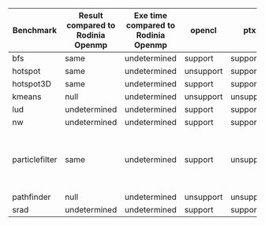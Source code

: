 
| Benchmark  | Result compared to Rodinia Openmp | Exe time compared to Rodinia Openmp | opencl | ptx | spirv | remark |
| ------------- | ------------- | ------------- | ------------- | ------------- | ------------- | ------------- |
| bfs | same  | undetermined | support | support | unsupport | null
| hotspot | same  | undetermined | unsupport | support | unsupport | null
| hotspot3D | same  | undetermined | support | support | unsupport | null
| kmeans | null  | undetermined | unsupport | unsupport | unsupport | [bug](https://github.com/beehive-lab/TornadoVM/issues/331)
| lud | undetermined  | undetermined | support | support | unsupport | null
| nw | undetermined  | undetermined | support | support | unsupport | null
| particlefilter | same  | undetermined | support | unsupport | unsupport | results are all Nah with ptx-backend
| pathfinder | null  | undetermined | unsupport | unsupport | unsupport | [bug](https://github.com/beehive-lab/TornadoVM/issues/331)
| srad | undetermined  | undetermined | support | support | unsupport | null




